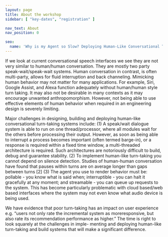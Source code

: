 ```yaml
---
layout: page
title: About the workshop
sidebar: [ "key-dates", "registration" ]

nav_text: About
nav_position: 0

seo:
  name: 'Why is my Agent so Slow? Deploying Human-Like Conversational Turn-Taking'
---
```


If we look at current conversational speech interfaces we see they are not very similar to human/human conversation. They are mostly two party speak-wait/speak-wait systems. Human conversation in contrast, is often multi-party, allows for fluid interruption and back channeling. Mimicking human behavior may not matter for many applications. For example, Siri, Google Assist, and Alexa function adequately without human/human style turn taking. It may also not be desirable in many contexts as it may encourage unwanted anthropomorphism. However, not being able to use effective elements of human behavior when required in an engineering design is severely limiting.

Major challenges in designing, building and deploying human-like conversational turn-taking systems include:
(1) A speak/wait dialogue system is able to run on one thread/processor, where all modules wait for the others before processing their output. However, as soon as being able to interrupt a process becomes important (often termed barge-in), or a response
is required within a fixed time window, a multi-threaded architecture is required. Such architectures are notoriously difficult to build, debug and guarantee stability.
(2) To implement human-like turn-taking you cannot depend on silence detection. Studies of human-human conversation have found that pauses within turns are on average longer than gaps between turns [2]
(3) The agent you use to render behavior must be: pollable - you know what is said when; interruptible - you can halt it gracefully at any moment; and streamable - you can queue up requests to the system. This has become particularly problematic with cloud based/web based interfaces where the system may not even know what audio device is being used.

We have evidence that poor turn-taking has an impact on user experience e.g. “users not only rate the incremental system as moreresponsive, but also rate its recommendation performance as higher.” The time is right to look squarely at the challenges in imple- menting and deploying human-like turn-taking and build systems that will make a significant difference.